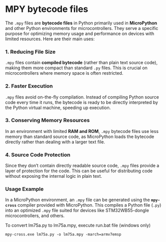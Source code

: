 # MPY bytecode files

The `.mpy` files are **bytecode files** in Python primarily used in **MicroPython** and other Python environments for microcontrollers. They serve a specific purpose for optimizing memory usage and performance on devices with limited resources. Here are their main uses:

### 1. **Reducing File Size**
   `.mpy` files contain **compiled bytecode** (rather than plain text source code), making them more compact than standard `.py` files. This is crucial on microcontrollers where memory space is often restricted.

### 2. **Faster Execution**
   `.mpy` files avoid on-the-fly compilation. Instead of compiling Python source code every time it runs, the bytecode is ready to be directly interpreted by the Python virtual machine, speeding up execution.

### 3. **Conserving Memory Resources**
   In an environment with limited **RAM and ROM**, `.mpy` bytecode files use less memory than standard source code, as MicroPython loads the bytecode directly rather than dealing with a larger text file.

### 4. **Source Code Protection**
   Since they don’t contain directly readable source code, `.mpy` files provide a layer of protection for the code. This can be useful for distributing code without exposing the internal logic in plain text.

### Usage Example
   In a MicroPython environment, an `.mpy` file can be generated using the **`mpy-cross`** compiler provided with MicroPython. This compiles a Python file (`.py`) into an optimized `.mpy` file suited for devices like STM32WB55-dongle microcontrollers, and others.

To convert lm75a.py to lm75a.mpy, execute run.bat file (windows only)


```console
mpy-cross.exe lm75a.py -o lm75a.mpy -march=armv7emsp
```

